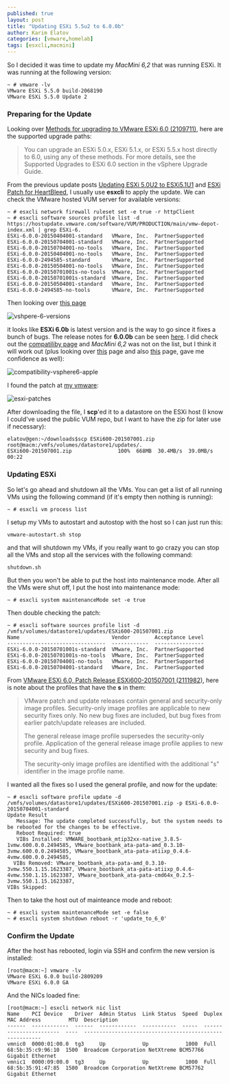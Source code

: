```yaml
---
published: true
layout: post
title: "Updating ESXi 5.5u2 to 6.0.0b"
author: Karim Elatov
categories: [vmware,homelab]
tags: [esxcli,macmini]
---
```

So I decided it was time to update my *MacMini 6,2* that was running ESXi. It was running at the following version:

    ~ # vmware -lv
    VMware ESXi 5.5.0 build-2068190
    VMware ESXi 5.5.0 Update 2

### Preparing for the Update

Looking over [Methods for upgrading to VMware ESXi 6.0 (2109711)](http://kb.vmware.com/kb/2109711), here are the supported upgrade paths:

> You can upgrade an ESXi 5.0.x, ESXi 5.1.x, or ESXi 5.5.х host directly to 6.0, using any of these methods. For more details, see the Supported Upgrades to ESXi 6.0 section in the vSphere Upgrade Guide.

From the previous update posts [Updating ESXi 5.0U2 to ESXi5.1U1](/2014/01/updating-esxi-5-0u2-esxi-5-1u1/) and [ESXi Patch for HeartBleed](/2014/06/esxi-patch-for-heartbleed/), I usually use **esxcli** to apply the update. We can check the VMware hosted VUM server for available versions:

    ~ # esxcli network firewall ruleset set -e true -r httpClient
    ~ # esxcli software sources profile list -d https://hostupdate.vmware.com/software/VUM/PRODUCTION/main/vmw-depot-index.xml | grep ESXi-6.
    ESXi-6.0.0-20150404001-standard   VMware, Inc.  PartnerSupported
    ESXi-6.0.0-20150704001-standard   VMware, Inc.  PartnerSupported
    ESXi-6.0.0-20150704001-no-tools   VMware, Inc.  PartnerSupported
    ESXi-6.0.0-20150404001-no-tools   VMware, Inc.  PartnerSupported
    ESXi-6.0.0-2494585-standard       VMware, Inc.  PartnerSupported
    ESXi-6.0.0-20150504001-no-tools   VMware, Inc.  PartnerSupported
    ESXi-6.0.0-20150701001s-no-tools  VMware, Inc.  PartnerSupported
    ESXi-6.0.0-20150701001s-standard  VMware, Inc.  PartnerSupported
    ESXi-6.0.0-20150504001-standard   VMware, Inc.  PartnerSupported
    ESXi-6.0.0-2494585-no-tools       VMware, Inc.  PartnerSupported

Then looking over [this page](http://www.virten.net/vmware/esxi-release-build-number-history/#esxi6.0)

![vshpere-6-versions](https://googledrive.com/host/0B4vYKT_-8g4IWE9kS2hMMmFuXzg/esxi-55u2-to-60b-update/vshpere-6-versions.png)

it looks like **ESXi 6.0b** is latest version and is the way to go since it fixes a bunch of bugs. The release notes for **6.0.0b** can be seen [here](https://www.vmware.com/support/vsphere6/doc/vsphere-esxi-600b-release-notes.html). I did check out the [compatiliby page](http://www.vmware.com/resources/compatibility) and *MacMini 6,2* was not on the list, but I think it will work out (plus looking over [this](https://derflounder.wordpress.com/2015/03/24/setting-up-esxi-6-0-on-a-2012-mac-mini-server/) page and also [this](http://www.virtuallyghetto.com/2015/02/esxi-6-0-works-ootb-for-apple-mac-mini-mac-pro.html) page, gave me confidence as well):

![compatibility-vsphere6-apple](https://googledrive.com/host/0B4vYKT_-8g4IWE9kS2hMMmFuXzg/esxi-55u2-to-60b-update/compatibility-vsphere6-apple.png)

I found the patch at [my vmware](https://my.vmware.com/group/vmware/patch):

![esxi-patches](https://googledrive.com/host/0B4vYKT_-8g4IWE9kS2hMMmFuXzg/esxi-55u2-to-60b-update/esxi-patches.png)

After downloading the file, I **scp**'ed it to a datastore on the ESXi host (I know I could've used the public VUM repo, but I want to have the zip for later use if necessary):

    elatov@gen:~/downloads$scp ESXi600-201507001.zip root@macm:/vmfs/volumes/datastore1/updates/.
    ESXi600-201507001.zip               100%  668MB  30.4MB/s  39.0MB/s   00:22

### Updating ESXi
So let's go ahead and shutdown all the VMs. You can get a list of all running VMs using the following command (if it's empty then nothing is running):

    ~ # esxcli vm process list

I setup my VMs to autostart and autostop with the host so I can just run this:

    vmware-autostart.sh stop

and that will shutdown my VMs, if you really want to go crazy you can stop all the VMs and stop all the services with the following command:

    shutdown.sh

But then you won't be able to put the host into maintenance mode. After all the VMs were shut off, I put the host into maintenance mode:

    ~ # esxcli system maintenanceMode set -e true

Then double checking the patch:

    ~ # esxcli software sources profile list -d /vmfs/volumes/datastore1/updates/ESXi600-201507001.zip 
    Name                              Vendor        Acceptance Level
    --------------------------------  ------------  ----------------
    ESXi-6.0.0-20150701001s-standard  VMware, Inc.  PartnerSupported
    ESXi-6.0.0-20150701001s-no-tools  VMware, Inc.  PartnerSupported
    ESXi-6.0.0-20150704001-no-tools   VMware, Inc.  PartnerSupported
    ESXi-6.0.0-20150704001-standard   VMware, Inc.  PartnerSupported

From [VMware ESXi 6.0, Patch Release ESXi600-201507001 (2111982)](http://kb.vmware.com/kb/2111982), here is note about the profiles that have the **s** in them:

> VMware patch and update releases contain general and security-only image profiles. Security-only image profiles are applicable to new security fixes only. No new bug fixes are included, but bug fixes from earlier patch/update releases are included.
> 
> The general release image profile supersedes the security-only profile. Application of the general release image profile applies to new security and bug fixes.
> 
> The security-only image profiles are identified with the additional "s" identifier in the image profile name.


I wanted all the fixes so I used the general profile, and now for the update:

    ~ # esxcli software profile update -d /vmfs/volumes/datastore1/updates/ESXi600-201507001.zip -p ESXi-6.0.0-20150704001-standard
    Update Result
       Message: The update completed successfully, but the system needs to be rebooted for the changes to be effective.
       Reboot Required: true
       VIBs Installed: VMWARE_bootbank_mtip32xx-native_3.8.5-1vmw.600.0.0.2494585, VMware_bootbank_ata-pata-amd_0.3.10-3vmw.600.0.0.2494585, VMware_bootbank_ata-pata-atiixp_0.4.6-4vmw.600.0.0.2494585,
      VIBs Removed: VMware_bootbank_ata-pata-amd_0.3.10-3vmw.550.1.15.1623387, VMware_bootbank_ata-pata-atiixp_0.4.6-4vmw.550.1.15.1623387, VMware_bootbank_ata-pata-cmd64x_0.2.5-3vmw.550.1.15.1623387,
    VIBs Skipped: 

Then to take the host out of mainteance mode and reboot:

    ~ # esxcli system maintenanceMode set -e false
    ~ # esxcli system shutdown reboot -r 'update_to_6_0'

### Confirm the Update

After the host has rebooted, login via SSH and confirm the new version is installed:

    [root@macm:~] vmware -lv
    VMware ESXi 6.0.0 build-2809209
    VMware ESXi 6.0.0 GA
    
And the NICs loaded fine:

    [root@macm:~] esxcli network nic list
    Name    PCI Device    Driver  Admin Status  Link Status  Speed  Duplex  MAC Address         MTU  Description                                             
    ------  ------------  ------  ------------  -----------  -----  ------  -----------------  ----  --------------------------------------------------------
    vmnic0  0000:01:00.0  tg3     Up            Up            1000  Full    68:5b:35:c9:96:10  1500  Broadcom Corporation NetXtreme BCM57766 Gigabit Ethernet
    vmnic1  0000:09:00.0  tg3     Up            Up            1000  Full    68:5b:35:91:47:85  1500  Broadcom Corporation NetXtreme BCM57762 Gigabit Ethernet
